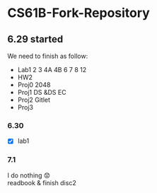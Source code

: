 # CS61B-Fork-Repository 
## 6.29 started
We need to finish as follow:
- Lab1 2 3 4A 4B 6 7 8 12 
- HW2
- Proj0 2048
- Proj1 DS &DS EC
- Proj2 Gitlet
- Proj3
### 6.30
- [x] lab1
### 7.1
I do nothing :worried:  
readbook & finish disc2
